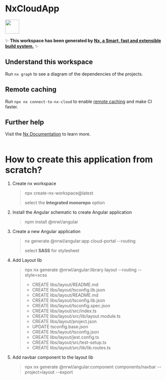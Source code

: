 # NxCloudApp

<a alt="Nx logo" href="https://nx.dev" target="_blank" rel="noreferrer"><img src="https://raw.githubusercontent.com/nrwl/nx/master/images/nx-logo.png" width="45"></a>

✨ **This workspace has been generated by [Nx, a Smart, fast and extensible build system.](https://nx.dev)** ✨

## Understand this workspace

Run `nx graph` to see a diagram of the dependencies of the projects.

## Remote caching

Run `npx nx connect-to-nx-cloud` to enable [remote caching](https://nx.app) and make CI faster.

## Further help

Visit the [Nx Documentation](https://nx.dev) to learn more.
<br><br>

# How to create this application from scratch?

1. Create nx workspace

   > npx create-nx-workspace@latest
   >
   > select the **Integrated monorepo** option

2. Install the Angular schematic to create Angular application

   > npm install @nrwl/angular

3. Create a new Angular application

   > nx generate @nrwl/angular:app cloud-portal --routing
   >
   > select **SASS** for stylesheet

4. Add Layout lib

   > npx nx generate @nrwl/angular:library layout --routing --style=scss
   >
   > - CREATE libs/layout/README.md
   > - CREATE libs/layout/tsconfig.lib.json
   > - CREATE libs/layout/README.md
   > - CREATE libs/layout/tsconfig.lib.json
   > - CREATE libs/layout/tsconfig.spec.json
   > - CREATE libs/layout/src/index.ts
   > - CREATE libs/layout/src/lib/layout.module.ts
   > - CREATE libs/layout/project.json
   > - UPDATE tsconfig.base.json
   > - CREATE libs/layout/tsconfig.json
   > - CREATE libs/layout/jest.config.ts
   > - CREATE libs/layout/src/test-setup.ts
   > - CREATE libs/layout/src/lib/lib.routes.ts

5. Add navbar component to the layout lib
   > npx nx generate @nrwl/angular:component components/navbar --project=layout --export
